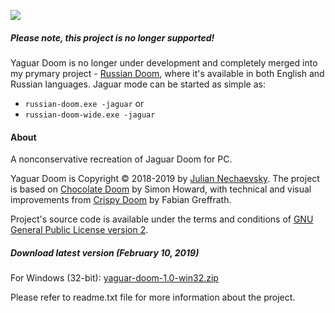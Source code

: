 ![](http://jnechaevsky.users.sourceforge.net/projects/yaguar/files/git_logo.png)

##### Please note, this project is no longer supported!

Yaguar Doom is no longer under development and completely merged into my prymary project - [Russian Doom](https://github.com/jnechaevsky/russian-doom/), where it's available in both English and Russian languages. Jaguar mode can be started as simple as:

* `russian-doom.exe -jaguar` or
* `russian-doom-wide.exe -jaguar`

#### About

A nonconservative recreation of Jaguar Doom for PC.

Yaguar Doom is Copyright © 2018-2019 by [Julian Nechaevsky](http://jnechaevsky.users.sourceforge.net/author.html). The project is based on [Chocolate Doom](https://github.com/chocolate-doom/chocolate-doom/) by Simon Howard, with technical and visual improvements from [Crispy Doom](https://github.com/fabiangreffrath/crispy-doom) by Fabian Greffrath.

Project's source code is available under the terms and conditions of [GNU General Public License version 2](https://github.com/JNechaevsky/yaguar-doom/blob/master/COPYING.md).

##### Download latest version (February 10, 2019)

For Windows (32-bit): [yaguar-doom-1.0-win32.zip](https://sourceforge.net/projects/jnechaevsky/files/Yaguar%20Doom/1.0/yaguar-doom-1.0-win32.zip/download)<br />

Please refer to readme.txt file for more information about the project.
